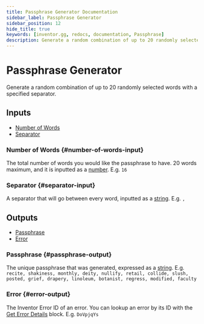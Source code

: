 ```yaml
---
title: Passphrase Generator Documentation
sidebar_label: Passphrase Generator
sidebar_position: 12
hide_title: true
keywords: [inventor.gg, redocs, documentation, Passphrase]
description: Generate a random combination of up to 20 randomly selected words with a specified separator.
---
```

# Passphrase Generator
Generate a random combination of up to 20 randomly selected words with a specified separator.

## Inputs

- [Number of Words](#number-of-words-input)
- [Separator](#separator-input)

### Number of Words {#number-of-words-input}
The total number of words you would like the passphrase to have. 20 words maximum, and it is inputted as a [number](/inventor-reference/types/number). E.g. `16`
### Separator {#separator-input}
A separator that will go between every word, inputted as a [string](/inventor-reference/types/string). E.g. `, `

## Outputs
- [Passphrase](#passphrase-output)
- [Error](#error-output)

### Passphrase {#passphrase-output}
The unique passphrase that was generated, expressed as a [string](/inventor-reference/types/string). E.g. `recite, shakiness, monthly, deity, nullify, retail, collide, slush, posted, grief, drapery, linoleum, botanist, regress, modified, faculty`

### Error {#error-output}
The Inventor Error ID of an error. You can lookup an error by its ID with the [Get Error Details](/inventor-reference/blocks/utilities/get-error-details) block. E.g. `DoVpjqYs`